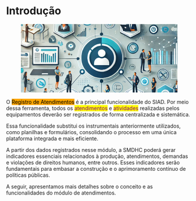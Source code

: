 # Introdução

<figure><img src="../../.gitbook/assets/image (2) (1) (1) (1) (1) (1) (1).png" alt=""><figcaption></figcaption></figure>

O <mark style="background-color:orange;">Registro de Atendimentos</mark> é a principal funcionalidade do SIAD. Por meio dessa ferramenta, todos os <mark style="color:purple;">atendimentos</mark> e <mark style="color:purple;">atividades</mark> realizadas pelos equipamentos deverão ser registrados de forma centralizada e sistemática.

Essa funcionalidade substitui os instrumentais anteriormente utilizados, como planilhas e formulários, consolidando o processo em uma única plataforma integrada e mais eficiente.

A partir dos dados registrados nesse módulo, a SMDHC poderá gerar indicadores essenciais relacionados à produção, atendimentos, demandas e violações de direitos humanos, entre outros. Esses indicadores serão fundamentais para embasar a construção e o aprimoramento contínuo de políticas públicas.

A seguir, apresentamos mais detalhes sobre o conceito e as funcionalidades do módulo de atendimentos.
